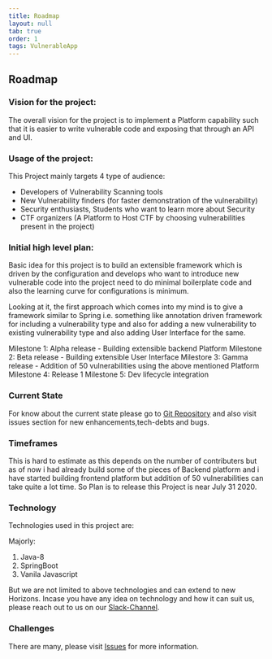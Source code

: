 ```yaml
---
title: Roadmap
layout: null
tab: true
order: 1
tags: VulnerableApp
---
```


## Roadmap
### Vision for the project:

The overall vision for the project is to implement a Platform capability such that it is easier to write 
vulnerable code and exposing that through an API and UI. 

### Usage of the project:

This Project mainly targets 4 type of audience:
* Developers of Vulnerability Scanning tools
* New Vulnerability finders (for faster demonstration of the vulnerability)
* Security enthusiasts, Students who want to learn more about Security
* CTF organizers (A Platform to Host CTF by choosing vulnerabilities present in the project)

### Initial high level plan:

Basic idea for this project is to build an extensible framework which is driven by the configuration and develops who want to introduce new vulnerable code into the project need to do minimal boilerplate code and also the learning curve for configurations is minimum.

Looking at it, the first approach which comes into my mind is to give a framework similar to Spring i.e. something like annotation driven framework for including a vulnerability type and also for adding a new vulnerability to existing vulnerability type and also adding User Interface for the same. 

Milestone 1: Alpha release - Building extensible backend Platform
Milestone 2: Beta release - Building extensible User Interface
Milestore 3: Gamma release - Addition of 50 vulnerabilities using the above mentioned Platform
Milestone 4: Release 1 
Milestone 5: Dev lifecycle integration

### Current State
For know about the current state please go to [Git Repository](https://github.com/SasanLabs/VulnerableApp) and also visit issues section for new enhancements,tech-debts and bugs.

### Timeframes
This is hard to estimate as this depends on the number of contributers but as of now i had already build some of the pieces of Backend platform and i have started building frontend platform but addition of 50 vulnerabilities can take quite a lot time. So Plan is to release this Project is near July 31 2020.

### Technology
Technologies used in this project are:

Majorly:
1. Java-8
2. SpringBoot
3. Vanila Javascript

But we are not limited to above technologies and can extend to new Horizons.
Incase you have any idea on technology and how it can suit us, please reach out to us on our [Slack-Channel](https://owasp.slack.com/messages/#owasp-vulnerableapp/).

### Challenges
There are many, please visit [Issues](https://github.com/SasanLabs/VulnerableApp/issues) for more information.
